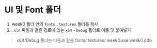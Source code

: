 # UI 및 Font 폴더
1. week0 폴더 안의 `fonts` , `textures` 폴더를 복사
2. `.sln` 파일과 같은 경로에 있는 `x64` - `Debug` 폴더로 이동 및 붙여넣기

> x64/Debug 폴더는 다음과 같음
> fonts/
> textures/
> week0.exe
> week0.pdb